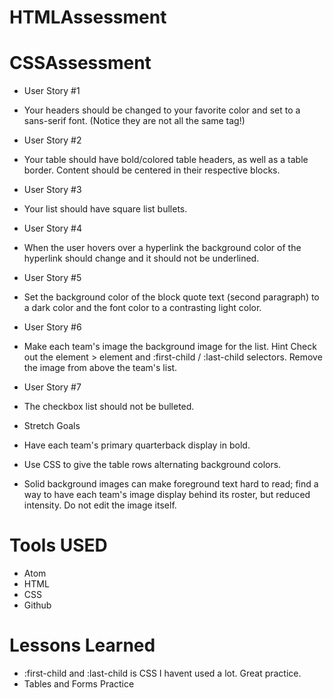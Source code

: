 # HTMLAssessment
# CSSAssessment

- User Story #1
- Your headers should be changed to your favorite color and set to a sans-serif font. (Notice they are not all the same tag!)

- User Story #2
- Your table should have bold/colored table headers, as well as a table border. Content should be centered in their respective blocks.

- User Story #3
- Your list should have square list bullets.

- User Story #4
- When the user hovers over a hyperlink the background color of the hyperlink should change and it should not be underlined.

- User Story #5
- Set the background color of the block quote text (second paragraph) to a dark color and the font color to a contrasting light color.

- User Story #6
- Make each team's image the background image for the list. Hint Check out the element > element and :first-child / :last-child selectors. Remove the image from above the team's list.

- User Story #7
- The checkbox list should not be bulleted.

- Stretch Goals
- Have each team's primary quarterback display in bold.

- Use CSS to give the table rows alternating background colors.

- Solid background images can make foreground text hard to read; find a way to have each team's image display behind its roster, but reduced intensity. Do not edit the image itself.


# Tools USED

- Atom
- HTML
- CSS
- Github

# Lessons Learned

- :first-child and :last-child is CSS I havent used a lot.  Great practice.
- Tables and Forms Practice

